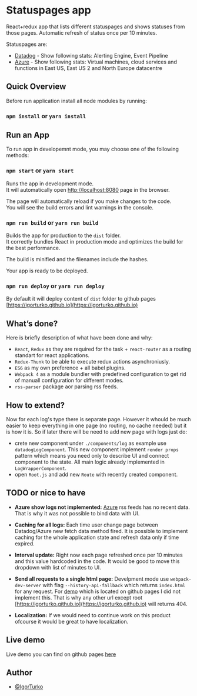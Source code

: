 # Statuspages app

React+redux app that lists different statuspages and shows statuses from those pages. Automatic refresh of status once per 10 minutes.

Statuspages are: 
* [Datadog](https://status.datadoghq.com/) -
Show following stats: Alerting Engine, Event Pipeline
* [Azure](https://azure.microsoft.com/en-us/status/) -
Show following stats: Virtual machines, cloud services and functions in East US, East US 2 and North Europe datacentre

## Quick Overview

Before run application install all node modules by running:
### `npm install` or `yarn install`

## Run an App

To run app in developemnt mode, you may choose one of the following methods:

### `npm start` or `yarn start`

Runs the app in development mode.<br>
It will automatically open [http://localhost:8080](http://localhost:8080) page in the browser.

The page will automatically reload if you make changes to the code.<br>
You will see the build errors and lint warnings in the console.

### `npm run build` or `yarn run build`

Builds the app for production to the `dist` folder.<br>
It correctly bundles React in production mode and optimizes the build for the best performance.

The build is minified and the filenames include the hashes.<br>

Your app is ready to be deployed.

### `npm run deploy` or `yarn run deploy`

By default it will deploy content of `dist` folder to github pages [https://igorturko.github.io](https://igorturko.github.io)

## What’s done?

Here is briefly description of what have been done and why:

- `React`, `Redux` as they are required for the task + `react-router` as a routing standart for react applications.
- `Redux-Thunk` to be able to execute redux actions asynchroniusly.
- `ES6` as my own preference + all babel plugins.
- `Webpack 4` as a module bundler with predefined configuration to get rid of manuall configuration for different modes.
- `rss-parser` package аor parsing rss feeds.

## How to extend?

Now for each log's type there is separate page. However it whould be muсh easier to keep everything in one page (no routing, no cache needed) but it is how it is. So if later there will be need to add new page with logs just do:

- crete new component under `./components/log` as example use `datadogLogComponent`. This new component implement `render props` pattern which means you need only to describe UI and connect component to the state. All main logic already implemented in `LogWrapperComponent`.
- open `Root.js` and add new `Route` with recently created component.

## TODO or nice to have

- **Azure show logs not implemented:** [Azure](https://azure.microsoft.com/en-us/status/) rss feeds has no recent data. That is why it was not possible to bind data with UI.

- **Caching for all logs:** Each time user change page between Datadog/Azure new fetch data method fired. It is possible to implement caching for the whole application state and refresh data only if time expired.

- **Interval update:** Right now each page refreshed once per 10 minutes and this value hardcoded in the code. It would be good to move this dropdown with list of minutes to UI.

- **Send all requests to a single html page:** Develpment mode use `webpack-dev-server` with flag `--history-api-fallback` which returns `index.html` for any request. For [demo](https://igorturko.github.io) which is located on github pages I did not implement this. That is why any other url except root [https://igorturko.github.io](https://igorturko.github.io) will returns 404.

- **Localization:** If we would need to continue work on this product ofcourse it would be great to have localization.

## Live demo

Live demo you can find on github pages [here](https://igorturko.github.io)

## Author
- [@IgorTurko](https://github.com/IgorTurko)
